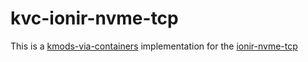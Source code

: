 # kvc-ionir-nvme-tcp

This is a [kmods-via-containers](https://github.com/kmods-via-containers/kmods-via-containers)
implementation for the [ionir-nvme-tcp](https://github.com/reduxio/ionir-nvme-tcp.git)

